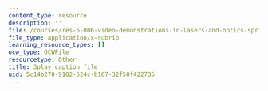 ```yaml
---
content_type: resource
description: ''
file: /courses/res-6-006-video-demonstrations-in-lasers-and-optics-spring-2008/5c14b2709102524cb16732f58f422735_1cEXNLP5uE0.vtt
file_type: application/x-subrip
learning_resource_types: []
ocw_type: OCWFile
resourcetype: Other
title: 3play caption file
uid: 5c14b270-9102-524c-b167-32f58f422735
---
```


